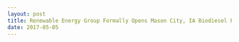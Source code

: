 ```yaml
---
layout: post
title: Renewable Energy Group Formally Opens Mason City, IA Biodiesel Plant
date: 2017-05-05
---
```



